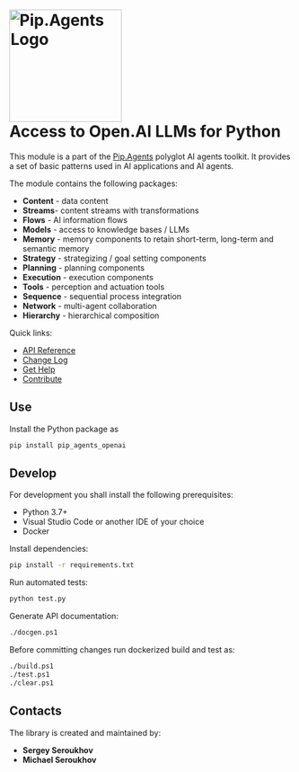 # <img src="https://uploads-ssl.webflow.com/5ea5d3315186cf5ec60c3ee4/5edf1c94ce4c859f2b188094_logo.svg" alt="Pip.Agents Logo" width="200"> <br/> Access to Open.AI LLMs for Python

This module is a part of the [Pip.Agents](https://www.pipservices.org/) polyglot AI agents toolkit.
It provides a set of basic patterns used in AI applications and AI agents.

The module contains the following packages:
- **Content** - data content
- **Streams**- content streams with transformations
- **Flows** - AI information flows
- **Models** - access to knowledge bases / LLMs
- **Memory** -  memory components to retain short-term, long-term and semantic memory
- **Strategy** - strategizing / goal setting components
- **Planning** - planning components
- **Execution** - execution components
- **Tools** - perception and actuation tools
- **Sequence** - sequential process integration
- **Network** - multi-agent collaboration
- **Hierarchy** - hierarchical composition

<a name="links"></a> Quick links:

* [API Reference](https://pip-agents-python.github.io/pip-agents-openai-python/index.html)
* [Change Log](CHANGELOG.md)
* [Get Help](http://docs.pipservices.org/get_help/)
* [Contribute](http://docs.pipservices.org/contribute/)

## Use

Install the Python package as
```bash
pip install pip_agents_openai
```

## Develop

For development you shall install the following prerequisites:
* Python 3.7+
* Visual Studio Code or another IDE of your choice
* Docker

Install dependencies:
```bash
pip install -r requirements.txt
```

Run automated tests:
```bash
python test.py
```

Generate API documentation:
```bash
./docgen.ps1
```

Before committing changes run dockerized build and test as:
```bash
./build.ps1
./test.ps1
./clear.ps1
```

## Contacts

The library is created and maintained by:
- **Sergey Seroukhov**
- **Michael Seroukhov**
